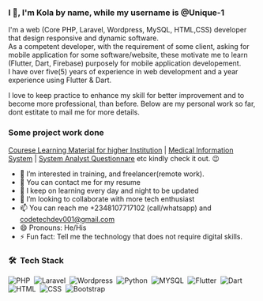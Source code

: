 ### I 👋, I'm Kola by name, while my username is @Unique-1
I'm a web (Core PHP, Laravel, Wordpress, MySQL, HTML,CSS) developer that design responsive and dynamic software.   
As a competent developer, with the requirement of some client, asking for mobile application  for some software/website, these motivate me to learn (Flutter, Dart, Firebase) purposely for mobile application developement.  
I have over five(5) years of experience in web development and a year experience using Flutter & Dart. 

I love to keep practice to enhance my skill for better improvement and to become more professional, than before. Below are my personal work so far, dont estitate to mail me for more details.

### Some project work done
[Courese Learning Material for higher Institution](https://course-learning.000webhostapp.com) | [Medical Information System](https://docsharing.000webhostapp.com) | [System Analyst Questionnare](https://qustionnaire.000webhostapp.com) etc
kindly check it out. 😉
- 👀 I’m interested in training, and freelancer(remote work).
- 👀 You can contact me for my resume
- 🌱 I keep on learning every day and night to be updated
- 💞️ I’m looking to collaborate with more tech enthusiast
- 📫 You can reach me +2348107717102 (call/whatsapp) and codetechdev001@gmail.com
- 😄 Pronouns: He/His
- ⚡ Fun fact: Tell me the technology that does not require digital skills.


### 🛠 &nbsp;Tech Stack

![PHP](https://img.shields.io/badge/-PHP-05122A?style=flat&logo=php)&nbsp;
![Laravel](https://img.shields.io/badge/-Laravel-05122A?style=flat&logo=laravel)&nbsp;
![Wordpress](https://img.shields.io/badge/-Wordpress-05122A?style=flat&logo=wordpress)&nbsp;
![Python](https://img.shields.io/badge/-Python-05122A?style=flat&logo=python)&nbsp;
![MYSQL](https://img.shields.io/badge/-Mysql-05122A?style=flat&logo=mysql&logoColor=092E20)&nbsp;
![Flutter](https://img.shields.io/badge/-Flutter-05122A?style=flat&logo=flutter)&nbsp;
![Dart](https://img.shields.io/badge/-Dart-05122A?style=flat&logo=dart)&nbsp;
![HTML](https://img.shields.io/badge/-Html-05122A?style=flat&logo=html)&nbsp;
![CSS](https://img.shields.io/badge/-Python-05122A?style=flat&logo=css)&nbsp;
![Bootstrap](https://img.shields.io/badge/-Javascript-05122A?style=flat&logo=kotlin&logoColor=bootstrap)&nbsp;


<!---
Unique-1/Unique-1 is a ✨ special ✨ repository because its `README.md` (this file) appears on your GitHub profile.
You can click the Preview link to take a look at your changes.
--->
